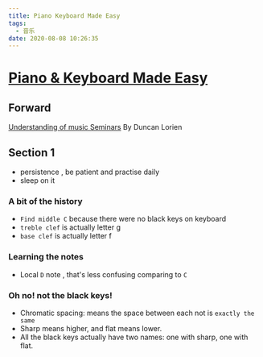 ```yaml
---
title: Piano Keyboard Made Easy
tags:
  - 音乐
date: 2020-08-08 10:26:35
---
```


# [Piano & Keyboard Made Easy](https://www.pianoandkeyboardmadeeasy.com)

## Forward
[Understanding of music Seminars](https://understandingofmusic.com) By  Duncan Lorien

## Section 1

* persistence , be patient and practise daily
* sleep on it

### A bit of the history
* `Find middle C` because there were no black keys on keyboard
* `treble clef` is actually letter g
* `base clef` is actually letter f

### Learning the notes
* Local `D` note , that's less confusing comparing to `C`

### Oh no! not the black keys!
* Chromatic spacing: means the space between each not is `exactly the same` 
* Sharp means higher, and flat means lower.
* All the black keys actually have two names: one with sharp, one with flat.
